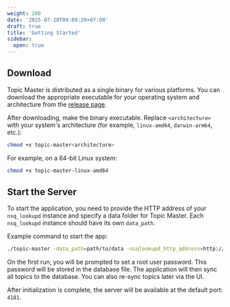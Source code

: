 ```yaml
---
weight: 200
date: '2025-07-10T09:09:20+07:00'
draft: true
title: 'Getting Started'
sidebar:
  open: true
---
```

## Download

Topic Master is distributed as a single binary for various platforms. You can download the appropriate executable for your operating system and architecture from the [release page](https://github.com/jekiapp/topic-master/releases).

After downloading, make the binary executable. Replace `<architecture>` with your system's architecture (for example, `linux-amd64`, `darwin-arm64`, etc.):

```sh
chmod +x topic-master<architecture>
```

For example, on a 64-bit Linux system:

```sh
chmod +x topic-master-linux-amd64
```

## Start the Server

To start the application, you need to provide the HTTP address of your `nsq_lookupd` instance and specify a data folder for Topic Master. Each `nsq_lookupd` instance should have its own `data_path`.

Example command to start the app:

```sh
./topic-master -data_path=path/to/data -nsqlookupd_http_address=http://localhost:4161
```

On the first run, you will be prompted to set a root user password. This password will be stored in the database file. The application will then sync all topics to the database. You can also re-sync topics later via the UI.

After initialization is complete, the server will be available at the default port: `4181`.